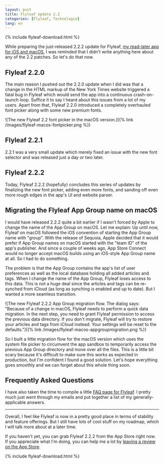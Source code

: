 ```yaml
---
layout: post
title: Flyleaf Update 2.2
categories: [Flyleaf, Technologie]
lang: en
---
```


{% include flyleaf-download.html %}

While preparing the just-released 2.2.2 update for Flyleaf, [my read-later app for iOS and macOS](/project/flyleaf), I was reminded that I didn't write anything here about any of the 2.2 patches. So let's do that now.

## Flyleaf 2.2.0

The main reason I pushed out the 2.2.0 update when I did was that a change in the HTML markup of the New York Times website triggered a fatal bug in Flyleaf which would send the app into a continuous crash-on-launch loop. Suffice it to say I heard about this issues from a lot of my users. Apart from that, Flyleaf 2.2.0 introduced a completely overhauled font picker along with some new premium fonts.

![The new Flyleaf 2.2 font picker in the macOS version.]({% link /images/flyleaf-macos-fontpicker.png %})

## Flyleaf 2.2.1

2.2.1 was a very small update which merely fixed an issue with the new font selector and was released just a day or two later.

## Flyleaf 2.2.2

Today, Flyleaf 2.2.2 (hopefully) concludes this series of updates by finalizing the new font picker, adding even more fonts, and sanding off even more rough edges in the app's UI and website parser.

## Migrating the Flyleaf App Group name on macOS

I would have released 2.2.2 quite a bit earlier if I wasn't forced by Apple to change the name of the App Group on macOS. Let me explain: Up until now, Flyleaf on macOS followed the iOS convention of starting the App Group name with "group". With the release of Sequoia, Apple decided that it would prefer if App Group names on macOS started with the "team ID" of the app's publisher. And since a couple of weeks ago, App Store Connect would no longer accept macOS builds using an iOS-style App Group name at all. So I had to do something.

The problem is that the App Group contains the app's list of user preferences as well as the local database holding all added articles and tags. When I change the name of the App Group, Flyleaf loses access to this data. This is not a huge deal since the articles and tags can be re-synched from iCloud (as long as synching is enabled and up to date). But I wanted a more seamless transition.

![The new Flyleaf 2.2.2 App Group migration flow. The dialog says: "Because of a change in macOS, Flyleaf needs to perform a quick data migration. In the next step, you need to grant Flyleaf permission to access the previous data directory. If you don't migrate, Flyleaf will try to restore your articles and tags from iCloud instead. Your settings will be reset to the defaults."]({% link /images/flyleaf-macos-appgroupmigration.png %})

So I built a little migration flow for the macOS version which uses the system file picker to circumvent the app sandbox to temporarily access the previous App Group directory and move over all the files. This is a little bit scary because it's difficult to make sure this works as expected in production, but I'm confident I found a good solution. Let's hope everything goes smoothly and we can forget about this whole thing soon.

## Frequently Asked Questions

I have also taken the time to compile a little [FAQ page for Flyleaf](/project/flyleaf/faq). I pretty much just went through my emails and put together a list of my generally-applicable answers.

---

Overall, I feel like Flyleaf is now in a pretty good place in terms of stability and feature offerings. But I still have lots of cool stuff on my roadmap, which I will talk more about at a later time.

If you haven't yet, you can grab Flyleaf 2.2.2 from the App Store right now. If you appreciate what I'm doing, you can help me a lot by [leaving a review on the App Store](https://apps.apple.com/app/flyleaf-read-later/id6475200381?action=write-review).

{% include flyleaf-download.html %}